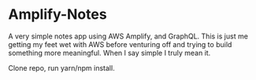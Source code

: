 # Amplify-Notes

A very simple notes app using AWS Amplify, and GraphQL. This is just me getting my feet wet with AWS before venturing off and trying to build something more meaningful. When I say simple I truly mean it.

Clone repo, run yarn/npm install.
